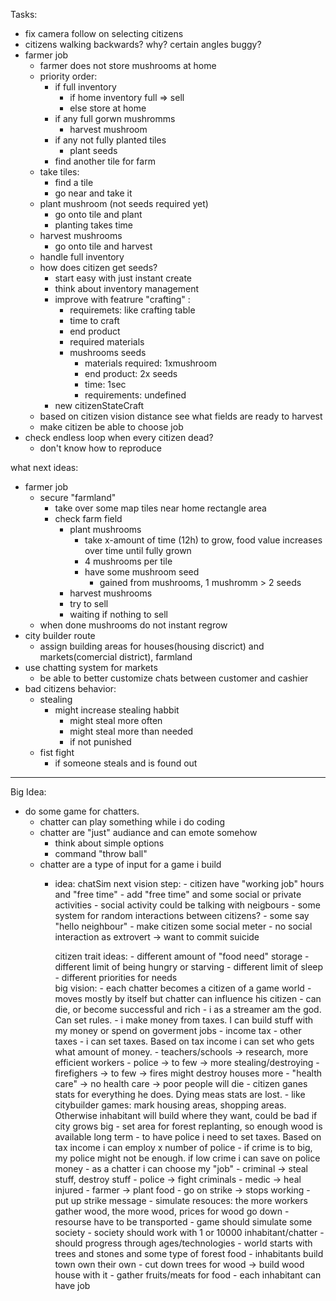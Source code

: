 Tasks:
- fix camera follow on selecting citizens
- citizens walking backwards? why? certain angles buggy?
- farmer job
    - farmer does not store mushrooms at home
    - priority order:
        - if full inventory 
            - if home inventory full => sell
            - else store at home
        - if any full gorwn mushromms
            - harvest mushroom
        - if any not fully planted tiles
            - plant seeds
        - find another tile for farm
    - take tiles:
        - find a tile
        - go near and take it
    - plant mushroom (not seeds required yet)
        - go onto tile and plant
        - planting takes time
    - harvest mushrooms
        - go onto tile and harvest
    - handle full inventory
    - how does citizen get seeds?
        - start easy with just instant create
        - think about inventory management
        - improve with featrure "crafting" :
            - requiremets: like crafting table
            - time to craft
            - end product
            - required materials
            - mushrooms seeds
                - materials required: 1xmushroom
                - end product: 2x seeds
                - time: 1sec
                - requirements: undefined
        - new citizenStateCraft
    - based on citizen vision distance see what fields are ready to harvest
    - make citizen be able to choose job
- check endless loop when every citizen dead?
    - don't know how to reproduce


what next ideas:
- farmer job
    - secure "farmland"
        - take over some map tiles near home rectangle area 
        - check farm field 
            - plant mushrooms 
                - take x-amount of time (12h) to grow, food value increases over time until fully grown
                - 4 mushrooms per tile
                - have some mushroom seed
                    - gained from mushrooms, 1 mushromm > 2 seeds
            - harvest mushrooms 
            - try to sell
            - waiting if nothing to sell
    - when done mushrooms do not instant regrow
- city builder route
    - assign building areas for houses(housing discrict) and markets(comercial district), farmland
- use chatting system for markets
    - be able to better customize chats between customer and cashier
- bad citizens behavior:
    - stealing 
        - might increase stealing habbit
            - might steal more often
            - might steal more than needed
            - if not punished
    - fist fight
        - if someone steals and is found out


--------------------------------------------------
Big Idea:
- do some game for chatters.
    - chatter can play something while i do coding
    - chatter are "just" audiance and can emote somehow
        - think about simple options
        - command "throw ball"
    - chatter are a type of input for a game i build
        - idea: chatSim
            next vision step:
                - citizen have "working job" hours and "free time"
                    - add "free time" and some social or private activities
                    - social activity could be talking with neigbours
                    - some system for random interactions between citizens?
                        - some say "hello neighbour"
                    - make citizen some social meter
                        - no social interaction as extrovert -> want to commit suicide
                            
            citizen trait ideas:
                - different amount of "food need" storage
                - different limit of being hungry or starving
                - different limit of sleep
                - different priorities for needs                        
            big vision:
                - each chatter becomes a citizen of a game world
                    - moves mostly by itself but chatter can influence his citizen
                    - can die, or become successful and rich
                - i as a streamer am the god. Can set rules. 
                    - i make money from taxes. I can build stuff with my money or spend on goverment jobs
                        - income tax
                        - other taxes
                    - i can set taxes. Based on tax income i can set who gets what amount of money.
                        - teachers/schools -> research, more efficient workers
                        - police  -> to few -> more stealing/destroying
                        - firefighers -> to few -> fires might destroy houses more
                        - "health care" -> no health care -> poor people will die
                                - citizen ganes stats for everything he does. Dying meas stats are lost. 
                    - like citybuilder games: mark housing areas, shopping areas. Otherwise inhabitant will build where they want, could be bad if city grows big
                    - set area for forest replanting, so enough wood is available long term
                    - to have police i need to set taxes. Based on tax income i can employ x number of police
                        - if crime is to big, my police might not be enough. if low crime i can save on police money
                - as a chatter i can choose my "job"
                    - criminal -> steal stuff, destroy stuff
                    - police -> fight criminals
                    - medic -> heal injured
                    - farmer -> plant food
                    - go on strike -> stops working
                        - put up strike message
                - simulate resouces: the more workers gather wood, the more wood, prices for wood go down
                    - resourse have to be transported
                - game should simulate some society
                - society should work with 1 or 10000 inhabitant/chatter
                - should progress through ages/technologies
                - world starts with trees and stones and some type of forest food
                - inhabitants build town own their own
                    - cut down trees for wood -> build wood house with it
                    - gather fruits/meats for food
                    - each inhabitant can have job


